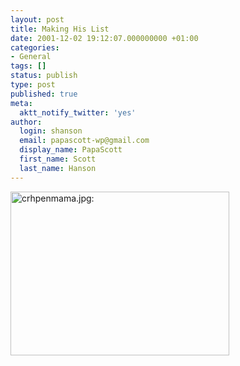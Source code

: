 ```yaml
---
layout: post
title: Making His List
date: 2001-12-02 19:12:07.000000000 +01:00
categories:
- General
tags: []
status: publish
type: post
published: true
meta:
  aktt_notify_twitter: 'yes'
author:
  login: shanson
  email: papascott-wp@gmail.com
  display_name: PapaScott
  first_name: Scott
  last_name: Hanson
---
```

<p><img src="https://www.papascott.de/wordpress/wp-content/uploads/2001/12/crhpenmama.jpg" height="262" width="350" border="0" alt="crhpenmama.jpg: " /></p>

